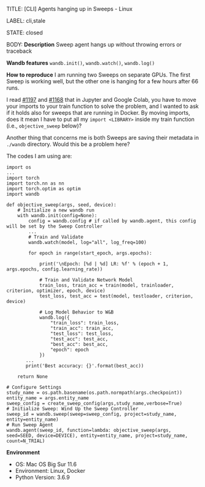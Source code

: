 TITLE:
[CLI] Agents hanging up in Sweeps - Linux

LABEL:
cli,stale

STATE:
closed

BODY:
**Description**
Sweep agent hangs up without throwing errors or traceback

**Wandb features**
`wandb.init()`, `wandb.watch()`, `wandb.log()`

**How to reproduce**
I am running two Sweeps on separate GPUs. The first Sweep is working well, but the other one is hanging for a few hours after 66 runs.

I read [#1197](https://github.com/wandb/client/issues/1197) and [#1168](https://github.com/wandb/client/issues/1168) that in Jupyter and Google Colab, you have to move your imports to your train function to solve the problem, and I wanted to ask if it holds also for sweeps that are running in Docker. By moving imports, does it mean I have to put all my `import <LIBRARY>` inside my train function (i.e., `objective_sweep` below)?

Another thing that concerns me is both Sweeps are saving their metadata in `./wandb` directory. Would this be a problem here?

The codes I am using are:

```
import os
...
import torch
import torch.nn as nn
import torch.optim as optim
import wandb

def objective_sweep(args, seed, device):
    # Initialize a new wandb run
    with wandb.init(config=None):
        config = wandb.config # if called by wandb.agent, this config will be set by the Sweep Controller
        ...
        # Train and Validate
        wandb.watch(model, log="all", log_freq=100)

        for epoch in range(start_epoch, args.epochs):

            print('\nEpoch: [%d | %d] LR: %f' % (epoch + 1, args.epochs, config.learning_rate))

            # Train and Validate Network Model
            train_loss, train_acc = train(model, trainloader, criterion, optimizer, epoch, device)
            test_loss, test_acc = test(model, testloader, criterion, device)

            # Log Model Behavior to W&B
            wandb.log({
                "train_loss": train_loss,
                "train_acc": train_acc,
                "test_loss": test_loss,
                "test_acc": test_acc,
                "best_acc": best_acc,
                "epoch": epoch
            })
       ...
       print('Best accuracy: {}'.format(best_acc))

    return None
```
```
# Configure Settings
study_name = os.path.basename(os.path.normpath(args.checkpoint))
entity_name = args.entity_name
sweep_config = create_sweep_config(args,study_name,verbose=True)
# Initialize Sweep: Wind Up the Sweep Controller
sweep_id = wandb.sweep(sweep=sweep_config, project=study_name, entity=entity_name)
# Run Sweep Agent
wandb.agent(sweep_id, function=lambda: objective_sweep(args, seed=SEED, device=DEVICE), entity=entity_name, project=study_name, count=N_TRIAL)
```
**Environment**
- OS: Mac OS Big Sur 11.6
- Environment: Linux, Docker
- Python Version: 3.6.9


